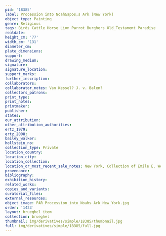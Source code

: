 ```yaml
---
pid: '18385'
label: Procession into Noah&apos;s Ark (New York)
object_type: Painting
genre: Religious
tags: Birds Cattle Horse Lion Parrot Burghers Old_Testament Paradise
realdate: 
height_cm: '77'
width_cm: '131'
diameter_cm: 
plate_dimensions: 
support: 
drawing_medium: 
signature: 
signature_location: 
support_marks: 
further_inscription: 
collaborators: 
collaborator_notes: Van Kessel? J. v. Balen?
collectors_patrons: 
print_type: 
print_notes: 
printmaker: 
publisher: 
states: 
our_attribution: 
other_attribution_authorities: 
ertz_1979: 
ertz_2008: 
bailey_walker: 
hollstein_no: 
collection_type: Private
location_country: 
location_city: 
location_collection: 
location_or_most_recent_sale_notes: New York, Collection of Emile E. Wolf
provenance: 
bibliography: 
exhibition_history: 
related_works: 
copies_and_variants: 
curatorial_files: 
external_resources: 
object_image: PAR_Procession_into_Noahs_Ark_New_York.jpg
order: '1423'
layout: brueghel_item
collection: brueghel
thumbnail: img/derivatives/simple/18385/thumbnail.jpg
full: img/derivatives/simple/18385/full.jpg
---
```

